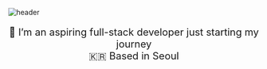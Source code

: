![header](https://capsule-render.vercel.app/api?type=waving&color=0:647D87,100:6DA4AA&height=200&section=header&text=Hi,%20I'm%20Dana!&fontColor=FEFBF6&fontSize=90)


<p align=center style="font-size:20px">🌱 I’m an aspiring full-stack developer just starting my journey</br>
🇰🇷 Based in Seoul</p>


